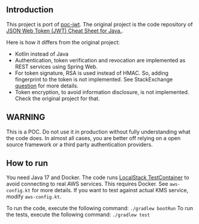 ## Introduction

This project is port of [poc-jwt](https://github.com/righettod/poc-jwt). The original project is the code repository of 
[JSON Web Token (JWT) Cheat Sheet for Java.](https://www.owasp.org/index.php/JSON_Web_Token_(JWT)_Cheat_Sheet_for_Java). 

Here is how it differs from the original project:
* Kotlin instead of Java
* Authentication, token verification and revocation are implemented as REST services using Spring Web.
* For token signature, RSA is used instead of HMAC. So, adding fingerprint to the token is not implemented. See StackExchange [question](https://security.stackexchange.com/questions/220185/jwt-choosing-between-hmac-and-rsa) for more details.
* Token encryption, to avoid information disclosure, is not implemented. Check the original project for that.

## WARNING
This is a POC. Do not use it in production without fully understanding what the code does. In almost all cases, you are better off relying on a open source framework or a third party authentication providers.

## How to run
You need Java 17 and Docker. The code runs [LocalStack TestContainer](https://www.testcontainers.org/modules/localstack/) to avoid connecting to real AWS services. This requires Docker. See `aws-config.kt` for more details. 
If you want to test against actual KMS service, modify `aws-config.kt`.

To run the code, execute the following command:
```./gradlew bootRun```
To run the tests, execute the following command:
```./gradlew test```



